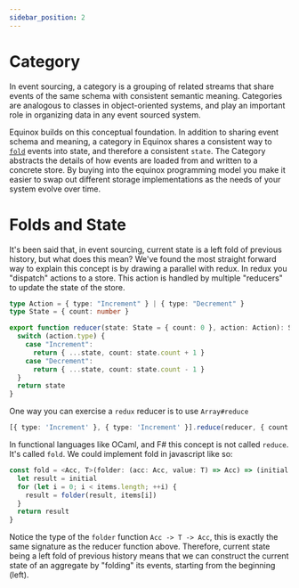 ```yaml
---
sidebar_position: 2
---
```


# Category

In event sourcing, a category is a grouping of related streams that share events of the same schema with consistent
semantic meaning. Categories are analogous to classes in object-oriented systems, and play an important role
in organizing data in any event sourced system.

Equinox builds on this conceptual foundation. In addition to sharing event schema and meaning, a category in Equinox
shares a consistent way to [`fold`](https://en.wikipedia.org/wiki/Fold_%28higher-order_function%29) events into state,
and therefore a consistent `state`. The Category abstracts the details of how events are loaded from and written to a
concrete store. By buying into the equinox programming model you make it easier to swap out different storage
implementations as the needs of your system evolve over time.

# Folds and State

It's been said that, in event sourcing, current state is a left fold of previous history, but what does this mean?
We've found the most straight forward way to explain this concept is by drawing a parallel with redux. In redux
you "dispatch" actions to a store. This action is handled by multiple "reducers" to update the state of the store.

```ts
type Action = { type: "Increment" } | { type: "Decrement" }
type State = { count: number }

export function reducer(state: State = { count: 0 }, action: Action): State {
  switch (action.type) {
    case "Increment":
      return { ...state, count: state.count + 1 }
    case "Decrement":
      return { ...state, count: state.count - 1 }
  }
  return state
}
```

One way you can exercise a `redux` reducer is to use `Array#reduce`

```ts
[{ type: 'Increment' }, { type: 'Increment' }].reduce(reducer, { count: 0 }) // { count: 2 }
```

In functional languages like OCaml, and F# this concept is not called `reduce`. It's called `fold`. We could
implement fold in javascript like so:

```ts
const fold = <Acc, T>(folder: (acc: Acc, value: T) => Acc) => (initial: T, items: T[]) => {
  let result = initial
  for (let i = 0; i < items.length; ++i) {
    result = folder(result, items[i])
  }
  return result
}
```

Notice the type of the `folder` function `Acc -> T -> Acc`, this is exactly the same signature as the reducer function
above. Therefore, current state being a left fold of previous history means that we can construct the current state of
an aggregate by "folding" its events, starting from the beginning (left).
